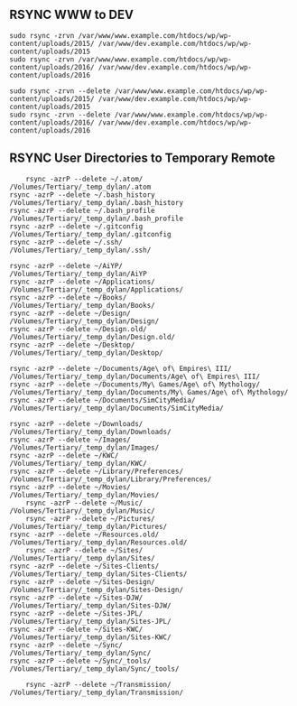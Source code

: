 ## RSYNC WWW to DEV

	sudo rsync -zrvn /var/www/www.example.com/htdocs/wp/wp-content/uploads/2015/ /var/www/dev.example.com/htdocs/wp/wp-content/uploads/2015
	sudo rsync -zrvn /var/www/www.example.com/htdocs/wp/wp-content/uploads/2016/ /var/www/dev.example.com/htdocs/wp/wp-content/uploads/2016

	sudo rsync -zrvn --delete /var/www/www.example.com/htdocs/wp/wp-content/uploads/2015/ /var/www/dev.example.com/htdocs/wp/wp-content/uploads/2015
	sudo rsync -zrvn --delete /var/www/www.example.com/htdocs/wp/wp-content/uploads/2016/ /var/www/dev.example.com/htdocs/wp/wp-content/uploads/2016

## RSYNC User Directories to Temporary Remote

		rsync -azrP --delete ~/.atom/        /Volumes/Tertiary/_temp_dylan/.atom
	rsync -azrP --delete ~/.bash_history /Volumes/Tertiary/_temp_dylan/.bash_history
	rsync -azrP --delete ~/.bash_profile /Volumes/Tertiary/_temp_dylan/.bash_profile
	rsync -azrP --delete ~/.gitconfig    /Volumes/Tertiary/_temp_dylan/.gitconfig
	rsync -azrP --delete ~/.ssh/         /Volumes/Tertiary/_temp_dylan/.ssh/

	rsync -azrP --delete ~/AiYP/         /Volumes/Tertiary/_temp_dylan/AiYP
	rsync -azrP --delete ~/Applications/ /Volumes/Tertiary/_temp_dylan/Applications/
	rsync -azrP --delete ~/Books/        /Volumes/Tertiary/_temp_dylan/Books/
	rsync -azrP --delete ~/Design/       /Volumes/Tertiary/_temp_dylan/Design/
	rsync -azrP --delete ~/Design.old/   /Volumes/Tertiary/_temp_dylan/Design.old/
	rsync -azrP --delete ~/Desktop/      /Volumes/Tertiary/_temp_dylan/Desktop/

	rsync -azrP --delete ~/Documents/Age\ of\ Empires\ III/        /Volumes/Tertiary/_temp_dylan/Documents/Age\ of\ Empires\ III/
	rsync -azrP --delete ~/Documents/My\ Games/Age\ of\ Mythology/ /Volumes/Tertiary/_temp_dylan/Documents/My\ Games/Age\ of\ Mythology/
	rsync -azrP --delete ~/Documents/SimCityMedia/                 /Volumes/Tertiary/_temp_dylan/Documents/SimCityMedia/

	rsync -azrP --delete ~/Downloads/           /Volumes/Tertiary/_temp_dylan/Downloads/
	rsync -azrP --delete ~/Images/              /Volumes/Tertiary/_temp_dylan/Images/
	rsync -azrP --delete ~/KWC/                 /Volumes/Tertiary/_temp_dylan/KWC/
	rsync -azrP --delete ~/Library/Preferences/ /Volumes/Tertiary/_temp_dylan/Library/Preferences/
	rsync -azrP --delete ~/Movies/              /Volumes/Tertiary/_temp_dylan/Movies/
		rsync -azrP --delete ~/Music/               /Volumes/Tertiary/_temp_dylan/Music/
		rsync -azrP --delete ~/Pictures/            /Volumes/Tertiary/_temp_dylan/Pictures/
	rsync -azrP --delete ~/Resources.old/       /Volumes/Tertiary/_temp_dylan/Resources.old/
		rsync -azrP --delete ~/Sites/           /Volumes/Tertiary/_temp_dylan/Sites/
	rsync -azrP --delete ~/Sites-Clients/       /Volumes/Tertiary/_temp_dylan/Sites-Clients/
	rsync -azrP --delete ~/Sites-Design/        /Volumes/Tertiary/_temp_dylan/Sites-Design/
	rsync -azrP --delete ~/Sites-DJW/           /Volumes/Tertiary/_temp_dylan/Sites-DJW/
	rsync -azrP --delete ~/Sites-JPL/           /Volumes/Tertiary/_temp_dylan/Sites-JPL/
	rsync -azrP --delete ~/Sites-KWC/           /Volumes/Tertiary/_temp_dylan/Sites-KWC/
	rsync -azrP --delete ~/Sync/                /Volumes/Tertiary/_temp_dylan/Sync/
	rsync -azrP --delete ~/Sync/_tools/         /Volumes/Tertiary/_temp_dylan/Sync/_tools/

		rsync -azrP --delete ~/Transmission/        /Volumes/Tertiary/_temp_dylan/Transmission/
